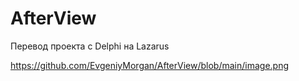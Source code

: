 # AfterView
Перевод проекта с Delphi на Lazarus

https://github.com/EvgeniyMorgan/AfterView/blob/main/image.png
